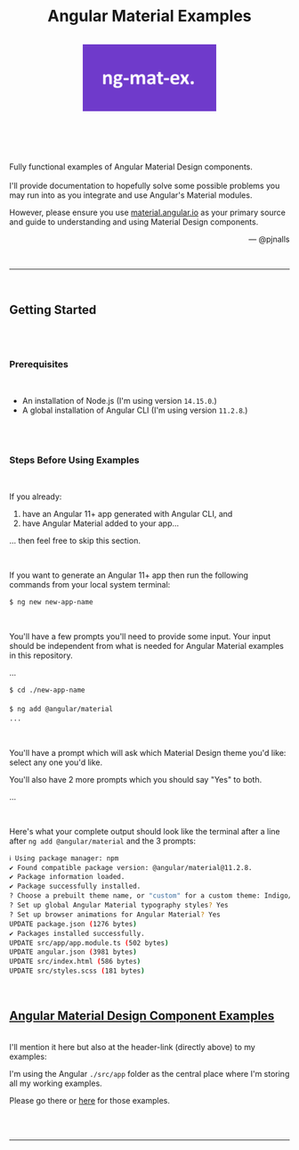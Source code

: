 <br>
<h1 align="center">
<b>Angular Material Examples</b>
<br>
<br>
<img alt="ng-mat-ex. logo" src="ng-mat-ex.png" width="240px">
<br>
<br>
</h1>

<br>

<p>
Fully functional examples of Angular Material Design components.
<br>
<br>
I'll provide documentation to hopefully solve some possible problems you may run into as you integrate and use Angular's Material modules.

However, please ensure you use [material.angular.io](https://material.angular.io/) as your primary source and guide to understanding and using Material Design components.
</p>

<p align="right">— @pjnalls</p>

<br>

<hr>

<br>

## **Getting Started**

<br>
<br>

### Prerequisites

<br>

* An installation of Node.js (I'm using version `14.15.0`.)
* A global installation of Angular CLI (I'm using version `11.2.8`.)

<br>
<br>

### Steps Before Using Examples

<br>

If you already:
1. have an Angular 11+ app generated with Angular CLI, and
2. have Angular Material added to your app...

... then feel free to skip this section.

<br>

If you want to generate an Angular 11+ app then run the following commands from your local system terminal:


``` bash
$ ng new new-app-name
```

<br>

You'll have a few prompts you'll need to provide some input.
Your input should be independent from what is needed for Angular Material examples in this repository.

...

```bash
$ cd ./new-app-name

$ ng add @angular/material
...
```

<br>

You'll have a prompt which will ask which Material Design theme you'd like: select any one you'd like.

You'll also have 2 more prompts which you should say "Yes" to both.

...

<br>

Here's what your complete output should look like the terminal after a line after `ng add @angular/material` and the 3 prompts:

```bash
ℹ Using package manager: npm
✔ Found compatible package version: @angular/material@11.2.8.
✔ Package information loaded.
✔ Package successfully installed.
? Choose a prebuilt theme name, or "custom" for a custom theme: Indigo/Pink        [ Preview: https://material.angular.io?theme=indigo-pink ]
? Set up global Angular Material typography styles? Yes 
? Set up browser animations for Angular Material? Yes
UPDATE package.json (1276 bytes)
✔ Packages installed successfully.
UPDATE src/app/app.module.ts (502 bytes)
UPDATE angular.json (3981 bytes)
UPDATE src/index.html (586 bytes)
UPDATE src/styles.scss (181 bytes)
```

<br>

## [**Angular Material Design Component Examples**](https://github.com/pjnalls/ng-material-examples/tree/main/src/app)

<br>
I'll mention it here but also at the header-link (directly above) to my examples:

I'm using the Angular `./src/app` folder as the central place where I'm storing all my working examples.

Please go there or [here](https://github.com/pjnalls/ng-material-examples/tree/main/src/app) for those examples.

<br>
<br>

<hr>

<br>